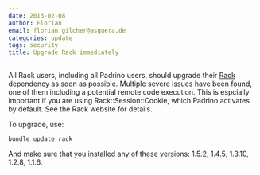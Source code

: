 ```yaml
---
date: 2013-02-08
author: Florian
email: florian.gilcher@asquera.de
categories: update
tags: security
title: Upgrade Rack immediately
---
```


All Rack users, including all Padrino users, should upgrade their [Rack](http://rack.github.com/) dependency as soon as possible. Multiple severe issues have been found, one of them including a potential remote code execution. This is espcially important if you are using Rack::Session::Cookie, which Padrino activates by default. See the Rack website for details.

To upgrade, use:

    bundle update rack

And make sure that you installed any of these versions: 1.5.2, 1.4.5, 1.3.10, 1.2.8, 1.1.6.

